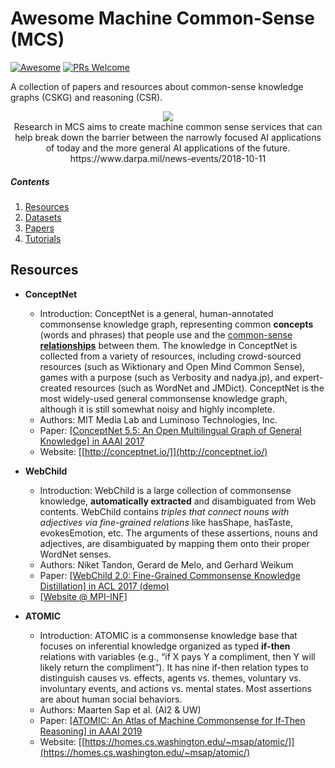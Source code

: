 # Awesome Machine Common-Sense (MCS)
[![Awesome](https://cdn.rawgit.com/sindresorhus/awesome/d7305f38d29fed78fa85652e3a63e154dd8e8829/media/badge.svg)](https://github.com/sindresorhus/awesome)
[![PRs Welcome](https://img.shields.io/badge/PRs-welcome-brightgreen.svg?style=flat-square)](http://makeapullrequest.com)

A collection of papers and resources about common-sense knowledge graphs (CSKG) and reasoning (CSR). 

<p align="center">
  <img src="https://www.darpa.mil/DDM_Gallery/teaching-machines-619-316.jpg">
  <br><span>Research in MCS aims to create machine common sense services that can help break down the barrier between the narrowly focused AI applications of today and the more general AI applications of the future. <br> https://www.darpa.mil/news-events/2018-10-11</span>
</p>

##### Contents  

1. [Resources](#resources)  
2. [Datasets](#datasets)
3. [Papers](#papers)
4. [Tutorials](#tutorials)



## Resources
- **ConceptNet**
  - Introduction: ConceptNet is a general, human-annotated commonsense knowledge graph, representing common **concepts** (words and phrases) that people use and the [common-sense **relationships**](https://github.com/commonsense/conceptnet5/wiki/Relations) between them. The knowledge in ConceptNet is collected from a variety of resources, including crowd-sourced resources (such as Wiktionary and Open Mind Common Sense), games with a purpose (such as Verbosity and nadya.jp), and expert-created resources (such as WordNet and JMDict). ConceptNet is the most widely-used general commonsense knowledge graph, although it is still somewhat noisy and highly incomplete. 
  - Authors: MIT Media Lab and Luminoso Technologies, Inc.
  - Paper: [[ConceptNet 5.5: An Open Multilingual Graph of General Knowledge] in AAAI 2017](https://arxiv.org/abs/1612.03975)
  - Website: [[http://conceptnet.io/]](http://conceptnet.io/)


- **WebChild**
  - Introduction: WebChild is a large collection of commonsense knowledge, **automatically extracted** and disambiguated from Web contents. WebChild contains _triples that connect nouns with adjectives via fine-grained relations_ like hasShape, hasTaste, evokesEmotion, etc. The arguments of these assertions, nouns and adjectives, are disambiguated by mapping them onto their proper WordNet senses.
  - Authors: Niket Tandon, Gerard de Melo, and Gerhard Weikum
  - Paper: [[WebChild 2.0: Fine-Grained Commonsense Knowledge Distillation] in ACL 2017 (demo)](http://people.mpi-inf.mpg.de/~ntandon/papers/tandon-acl2017-demo.pdf)
  - [[Website @ MPI-INF]](https://www.mpi-inf.mpg.de/departments/databases-and-information-systems/research/yago-naga/webchild/)
  
  
- **ATOMIC**
  - Introduction: ATOMIC is a commonsense knowledge base that focuses on inferential knowledge organized as typed **if-then** relations with variables (e.g., “if X pays Y a compliment, then Y will likely return the compliment”). It has nine if-then relation types to distinguish causes vs. effects, agents vs. themes, voluntary vs. involuntary events, and actions vs. mental states. Most assertions are about human social behaviors. 
  - Authors: Maarten Sap et al. (AI2 & UW)
  - Paper: [[ATOMIC: An Atlas of Machine Commonsense for If-Then Reasoning] in AAAI 2019](https://arxiv.org/pdf/1811.00146.pdf)
  - Website: [[https://homes.cs.washington.edu/~msap/atomic/]](https://homes.cs.washington.edu/~msap/atomic/)
  
